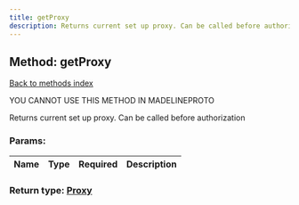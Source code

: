 ```yaml
---
title: getProxy
description: Returns current set up proxy. Can be called before authorization
---
```

## Method: getProxy  
[Back to methods index](index.md)


YOU CANNOT USE THIS METHOD IN MADELINEPROTO


Returns current set up proxy. Can be called before authorization

### Params:

| Name     |    Type       | Required | Description |
|----------|---------------|----------|-------------|


### Return type: [Proxy](../types/Proxy.md)


